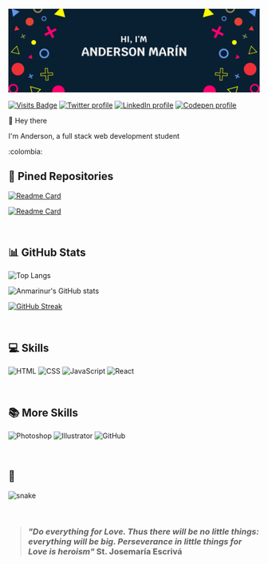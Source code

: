 ![Banner Anderson](/Images/Banner.jpg)

[![Visits Badge](https://badges.pufler.dev/visits/anmarinur/anmarinur?labelColor=082032)](https://badges.pufler.dev)
[![Twitter profile](https://img.shields.io/badge/Twitter-Profile-informational?style=flat&logo=twitter&logoColor=white&color=1CA2F1&labelColor=082032)](https://twitter.com/anmarinur_dev)
[![LinkedIn profile](https://img.shields.io/badge/LinkedIn-Profile-informational?style=flat&logo=linkedin&logoColor=white&color=0D76A8&labelColor=082032)](https://www.linkedin.com/in/andersonmarindev/)
[![Codepen profile](https://img.shields.io/badge/Codepen-Profile-informational?style=flat&logo=codepen&logoColor=white&color=000000&labelColor=082032)](https://codepen.io/anmarinur) 

<p>👋 Hey there</p>

<p>I'm Anderson, a full stack web development student</p>
:colombia:

<br>

## :pushpin: Pined Repositories

[![Readme Card](https://github-readme-stats.vercel.app/api/pin/?username=anmarinur&repo=200-Websites&bg_color=082032&hide_border=true&title_color=ffffff&text_color=ffffff&icon_color=ff006c)](https://github.com/anmarinur/200-Websites)

[![Readme Card](https://github-readme-stats.vercel.app/api/pin/?username=anmarinur&repo=notas-javascript&bg_color=082032&hide_border=true&title_color=ffffff&text_color=ffffff&icon_color=ff006c)](https://github.com/anmarinur/notas-javascript)

<br>

## :bar_chart: GitHub Stats

![Top Langs](https://github-readme-stats.vercel.app/api/top-langs/?username=anmarinur&bg_color=082032&hide_border=true&title_color=EEEEEE&text_color=EEEEEE&icon_color=ff006c&count_private=true)

![Anmarinur's GitHub stats](https://github-readme-stats.vercel.app/api?username=anmarinur&bg_color=082032&hide_border=true&title_color=EEEEEE&text_color=EEEEEE&icon_color=ff006c&show_icons=true&count_private=true)

[![GitHub Streak](https://github-readme-streak-stats.herokuapp.com/?user=anmarinur&background=082032&dates=ffffff&ring=F7DF1E&fire=F7DF1E&currStreakNum=ffffff&sideNums=ffffff&currStreakLabel=ff006c&sideLabels=ff006c&hide_border=true)](https://git.io/streak-stats)

<br>

## :computer: Skills

![HTML](https://img.shields.io/badge/Code-HTML-informational?style=flat&logo=html5&logoColor=white&color=f06529&labelColor=082032)
![CSS](https://img.shields.io/badge/Code-CSS-informational?style=flat&logo=css3&logoColor=white&color=264de4&labelColor=082032)
![JavaScript](https://img.shields.io/badge/Code-JavaScript-informational?style=flat&logo=javascript&logoColor=white&color=F7DF1E&labelColor=082032)
![React](https://img.shields.io/badge/Code-React-informational?style=flat&logo=react&logoColor=white&color=61DBFB&labelColor=082032)

<br>

## :books: More Skills

![Photoshop](https://img.shields.io/badge/Tools-Photoshop-informational?style=flat&logo=adobephotoshop&logoColor=white&color=31A8FF&labelColor=082032)
![Illustrator](https://img.shields.io/badge/Tools-Illustrator-informational?style=flat&logo=adobeillustrator&logoColor=white&color=FF9A00&labelColor=082032)
![GitHub](https://img.shields.io/badge/Tools-GitHub-informational?style=flat&logo=github&logoColor=white&color=181717&labelColor=082032)

<br> 

## :snake:

![snake](https://github.com/anmarinur/anmarinur/blob/output/github-contribution-grid-snake.svg)

<br>

> ### _"Do everything for Love. Thus there will be no little things: everything will be big. Perseverance in little things for Love is heroism"_ St. Josemaría Escrivá
      
<!-- página para los favicons https://dev.to/envoy_/150-badges-for-github-pnk -->
<!-- página para badges-->

